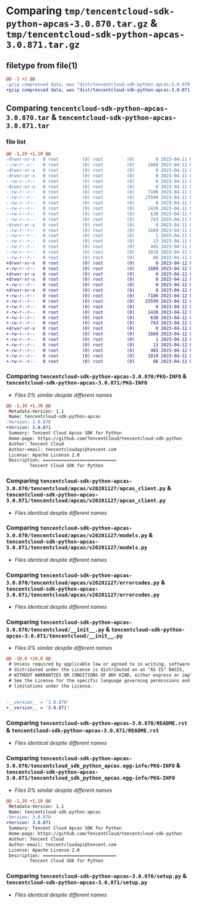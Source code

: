 # Comparing `tmp/tencentcloud-sdk-python-apcas-3.0.870.tar.gz` & `tmp/tencentcloud-sdk-python-apcas-3.0.871.tar.gz`

## filetype from file(1)

```diff
@@ -1 +1 @@
-gzip compressed data, was "dist/tencentcloud-sdk-python-apcas-3.0.870.tar", last modified: Tue Apr 11 03:19:26 2023, max compression
+gzip compressed data, was "dist/tencentcloud-sdk-python-apcas-3.0.871.tar", last modified: Wed Apr 12 00:15:06 2023, max compression
```

## Comparing `tencentcloud-sdk-python-apcas-3.0.870.tar` & `tencentcloud-sdk-python-apcas-3.0.871.tar`

### file list

```diff
@@ -1,19 +1,19 @@
-drwxr-xr-x   0 root         (0) root         (0)        0 2023-04-11 03:19:26.000000 tencentcloud-sdk-python-apcas-3.0.870/
--rw-r--r--   0 root         (0) root         (0)     1669 2023-04-11 03:19:26.000000 tencentcloud-sdk-python-apcas-3.0.870/PKG-INFO
-drwxr-xr-x   0 root         (0) root         (0)        0 2023-04-11 03:19:26.000000 tencentcloud-sdk-python-apcas-3.0.870/tencentcloud/
-drwxr-xr-x   0 root         (0) root         (0)        0 2023-04-11 03:19:26.000000 tencentcloud-sdk-python-apcas-3.0.870/tencentcloud/apcas/
--rw-r--r--   0 root         (0) root         (0)        0 2023-04-11 03:19:26.000000 tencentcloud-sdk-python-apcas-3.0.870/tencentcloud/apcas/__init__.py
-drwxr-xr-x   0 root         (0) root         (0)        0 2023-04-11 03:19:26.000000 tencentcloud-sdk-python-apcas-3.0.870/tencentcloud/apcas/v20201127/
--rw-r--r--   0 root         (0) root         (0)     7186 2023-04-11 03:19:26.000000 tencentcloud-sdk-python-apcas-3.0.870/tencentcloud/apcas/v20201127/apcas_client.py
--rw-r--r--   0 root         (0) root         (0)    23599 2023-04-11 03:19:26.000000 tencentcloud-sdk-python-apcas-3.0.870/tencentcloud/apcas/v20201127/models.py
--rw-r--r--   0 root         (0) root         (0)        0 2023-04-11 03:19:26.000000 tencentcloud-sdk-python-apcas-3.0.870/tencentcloud/apcas/v20201127/__init__.py
--rw-r--r--   0 root         (0) root         (0)     1430 2023-04-11 03:19:26.000000 tencentcloud-sdk-python-apcas-3.0.870/tencentcloud/apcas/v20201127/errorcodes.py
--rw-r--r--   0 root         (0) root         (0)      630 2023-04-11 03:19:26.000000 tencentcloud-sdk-python-apcas-3.0.870/tencentcloud/__init__.py
--rw-r--r--   0 root         (0) root         (0)      743 2023-04-11 03:19:26.000000 tencentcloud-sdk-python-apcas-3.0.870/README.rst
-drwxr-xr-x   0 root         (0) root         (0)        0 2023-04-11 03:19:26.000000 tencentcloud-sdk-python-apcas-3.0.870/tencentcloud_sdk_python_apcas.egg-info/
--rw-r--r--   0 root         (0) root         (0)     1669 2023-04-11 03:19:26.000000 tencentcloud-sdk-python-apcas-3.0.870/tencentcloud_sdk_python_apcas.egg-info/PKG-INFO
--rw-r--r--   0 root         (0) root         (0)        1 2023-04-11 03:19:26.000000 tencentcloud-sdk-python-apcas-3.0.870/tencentcloud_sdk_python_apcas.egg-info/dependency_links.txt
--rw-r--r--   0 root         (0) root         (0)       13 2023-04-11 03:19:26.000000 tencentcloud-sdk-python-apcas-3.0.870/tencentcloud_sdk_python_apcas.egg-info/top_level.txt
--rw-r--r--   0 root         (0) root         (0)      465 2023-04-11 03:19:26.000000 tencentcloud-sdk-python-apcas-3.0.870/tencentcloud_sdk_python_apcas.egg-info/SOURCES.txt
--rw-r--r--   0 root         (0) root         (0)     1010 2023-04-11 03:19:26.000000 tencentcloud-sdk-python-apcas-3.0.870/setup.py
--rw-r--r--   0 root         (0) root         (0)       88 2023-04-11 03:19:26.000000 tencentcloud-sdk-python-apcas-3.0.870/setup.cfg
+drwxr-xr-x   0 root         (0) root         (0)        0 2023-04-12 00:15:06.000000 tencentcloud-sdk-python-apcas-3.0.871/
+-rw-r--r--   0 root         (0) root         (0)     1669 2023-04-12 00:15:06.000000 tencentcloud-sdk-python-apcas-3.0.871/PKG-INFO
+drwxr-xr-x   0 root         (0) root         (0)        0 2023-04-12 00:15:06.000000 tencentcloud-sdk-python-apcas-3.0.871/tencentcloud/
+drwxr-xr-x   0 root         (0) root         (0)        0 2023-04-12 00:15:06.000000 tencentcloud-sdk-python-apcas-3.0.871/tencentcloud/apcas/
+-rw-r--r--   0 root         (0) root         (0)        0 2023-04-12 00:15:06.000000 tencentcloud-sdk-python-apcas-3.0.871/tencentcloud/apcas/__init__.py
+drwxr-xr-x   0 root         (0) root         (0)        0 2023-04-12 00:15:06.000000 tencentcloud-sdk-python-apcas-3.0.871/tencentcloud/apcas/v20201127/
+-rw-r--r--   0 root         (0) root         (0)     7186 2023-04-12 00:15:06.000000 tencentcloud-sdk-python-apcas-3.0.871/tencentcloud/apcas/v20201127/apcas_client.py
+-rw-r--r--   0 root         (0) root         (0)    23599 2023-04-12 00:15:06.000000 tencentcloud-sdk-python-apcas-3.0.871/tencentcloud/apcas/v20201127/models.py
+-rw-r--r--   0 root         (0) root         (0)        0 2023-04-12 00:15:06.000000 tencentcloud-sdk-python-apcas-3.0.871/tencentcloud/apcas/v20201127/__init__.py
+-rw-r--r--   0 root         (0) root         (0)     1430 2023-04-12 00:15:06.000000 tencentcloud-sdk-python-apcas-3.0.871/tencentcloud/apcas/v20201127/errorcodes.py
+-rw-r--r--   0 root         (0) root         (0)      630 2023-04-12 00:15:06.000000 tencentcloud-sdk-python-apcas-3.0.871/tencentcloud/__init__.py
+-rw-r--r--   0 root         (0) root         (0)      743 2023-04-12 00:15:06.000000 tencentcloud-sdk-python-apcas-3.0.871/README.rst
+drwxr-xr-x   0 root         (0) root         (0)        0 2023-04-12 00:15:06.000000 tencentcloud-sdk-python-apcas-3.0.871/tencentcloud_sdk_python_apcas.egg-info/
+-rw-r--r--   0 root         (0) root         (0)     1669 2023-04-12 00:15:06.000000 tencentcloud-sdk-python-apcas-3.0.871/tencentcloud_sdk_python_apcas.egg-info/PKG-INFO
+-rw-r--r--   0 root         (0) root         (0)        1 2023-04-12 00:15:06.000000 tencentcloud-sdk-python-apcas-3.0.871/tencentcloud_sdk_python_apcas.egg-info/dependency_links.txt
+-rw-r--r--   0 root         (0) root         (0)       13 2023-04-12 00:15:06.000000 tencentcloud-sdk-python-apcas-3.0.871/tencentcloud_sdk_python_apcas.egg-info/top_level.txt
+-rw-r--r--   0 root         (0) root         (0)      465 2023-04-12 00:15:06.000000 tencentcloud-sdk-python-apcas-3.0.871/tencentcloud_sdk_python_apcas.egg-info/SOURCES.txt
+-rw-r--r--   0 root         (0) root         (0)     1010 2023-04-12 00:15:06.000000 tencentcloud-sdk-python-apcas-3.0.871/setup.py
+-rw-r--r--   0 root         (0) root         (0)       88 2023-04-12 00:15:06.000000 tencentcloud-sdk-python-apcas-3.0.871/setup.cfg
```

### Comparing `tencentcloud-sdk-python-apcas-3.0.870/PKG-INFO` & `tencentcloud-sdk-python-apcas-3.0.871/PKG-INFO`

 * *Files 0% similar despite different names*

```diff
@@ -1,10 +1,10 @@
 Metadata-Version: 1.1
 Name: tencentcloud-sdk-python-apcas
-Version: 3.0.870
+Version: 3.0.871
 Summary: Tencent Cloud Apcas SDK for Python
 Home-page: https://github.com/TencentCloud/tencentcloud-sdk-python
 Author: Tencent Cloud
 Author-email: tencentcloudapi@tencent.com
 License: Apache License 2.0
 Description: ============================
         Tencent Cloud SDK for Python
```

### Comparing `tencentcloud-sdk-python-apcas-3.0.870/tencentcloud/apcas/v20201127/apcas_client.py` & `tencentcloud-sdk-python-apcas-3.0.871/tencentcloud/apcas/v20201127/apcas_client.py`

 * *Files identical despite different names*

### Comparing `tencentcloud-sdk-python-apcas-3.0.870/tencentcloud/apcas/v20201127/models.py` & `tencentcloud-sdk-python-apcas-3.0.871/tencentcloud/apcas/v20201127/models.py`

 * *Files identical despite different names*

### Comparing `tencentcloud-sdk-python-apcas-3.0.870/tencentcloud/apcas/v20201127/errorcodes.py` & `tencentcloud-sdk-python-apcas-3.0.871/tencentcloud/apcas/v20201127/errorcodes.py`

 * *Files identical despite different names*

### Comparing `tencentcloud-sdk-python-apcas-3.0.870/tencentcloud/__init__.py` & `tencentcloud-sdk-python-apcas-3.0.871/tencentcloud/__init__.py`

 * *Files 0% similar despite different names*

```diff
@@ -10,8 +10,8 @@
 # Unless required by applicable law or agreed to in writing, software
 # distributed under the License is distributed on an "AS IS" BASIS,
 # WITHOUT WARRANTIES OR CONDITIONS OF ANY KIND, either express or implied.
 # See the License for the specific language governing permissions and
 # limitations under the License.
 
 
-__version__ = '3.0.870'
+__version__ = '3.0.871'
```

### Comparing `tencentcloud-sdk-python-apcas-3.0.870/README.rst` & `tencentcloud-sdk-python-apcas-3.0.871/README.rst`

 * *Files identical despite different names*

### Comparing `tencentcloud-sdk-python-apcas-3.0.870/tencentcloud_sdk_python_apcas.egg-info/PKG-INFO` & `tencentcloud-sdk-python-apcas-3.0.871/tencentcloud_sdk_python_apcas.egg-info/PKG-INFO`

 * *Files 0% similar despite different names*

```diff
@@ -1,10 +1,10 @@
 Metadata-Version: 1.1
 Name: tencentcloud-sdk-python-apcas
-Version: 3.0.870
+Version: 3.0.871
 Summary: Tencent Cloud Apcas SDK for Python
 Home-page: https://github.com/TencentCloud/tencentcloud-sdk-python
 Author: Tencent Cloud
 Author-email: tencentcloudapi@tencent.com
 License: Apache License 2.0
 Description: ============================
         Tencent Cloud SDK for Python
```

### Comparing `tencentcloud-sdk-python-apcas-3.0.870/setup.py` & `tencentcloud-sdk-python-apcas-3.0.871/setup.py`

 * *Files identical despite different names*

